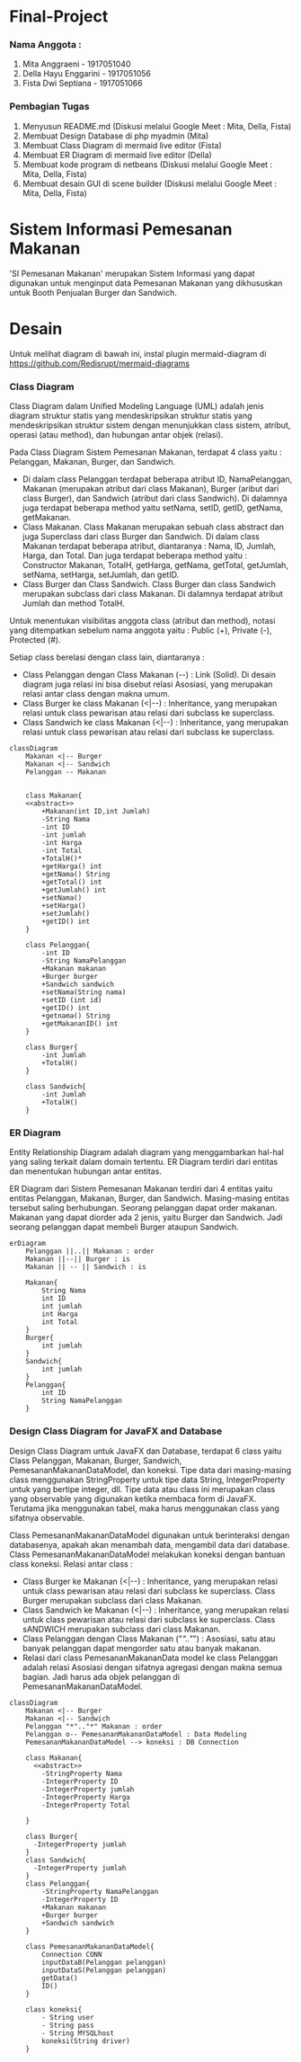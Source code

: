 # Final-Project
### Nama Anggota :
1. Mita Anggraeni - 1917051040
2. Della Hayu Enggarini - 1917051056
3. Fista Dwi Septiana - 1917051066


### Pembagian Tugas
1. Menyusun README.md (Diskusi melalui Google Meet : Mita, Della, Fista)
2. Membuat Design Database di php myadmin (Mita)
3. Membuat Class Diagram di mermaid live editor (Fista)
4. Membuat ER Diagram di mermaid live editor (Della)
5. Membuat kode program di netbeans (Diskusi melalui Google Meet : Mita, Della, Fista)
6. Membuat desain GUI di scene builder (Diskusi melalui Google Meet : Mita, Della, Fista)


# Sistem Informasi Pemesanan Makanan
'SI Pemesanan Makanan' merupakan Sistem Informasi yang dapat digunakan untuk menginput data Pemesanan Makanan yang dikhususkan untuk Booth Penjualan Burger dan Sandwich.

# Desain
Untuk melihat diagram di bawah ini, instal plugin mermaid-diagram di https://github.com/Redisrupt/mermaid-diagrams

### Class Diagram
Class Diagram dalam Unified Modeling Language (UML) adalah jenis diagram struktur statis yang mendeskripsikan struktur statis yang mendeskripsikan struktur sistem dengan menunjukkan class sistem, atribut, operasi (atau method), dan hubungan antar objek (relasi).

Pada Class Diagram Sistem Pemesanan Makanan, terdapat 4 class yaitu : Pelanggan, Makanan, Burger, dan Sandwich.
- Di dalam class Pelanggan terdapat beberapa atribut ID, NamaPelanggan, Makanan (merupakan atribut dari class Makanan), Burger (aribut dari class Burger), dan Sandwich (atribut dari class Sandwich). Di dalamnya juga terdapat beberapa method yaitu setNama, setID, getID, getNama, getMakanan.
- Class Makanan. Class Makanan merupakan sebuah class abstract dan juga Superclass dari class Burger dan Sandwich. Di dalam class Makanan terdapat beberapa atribut, diantaranya : Nama, ID, Jumlah, Harga, dan Total. Dan juga terdapat beberapa method yaitu : Constructor Makanan, TotalH, getHarga, getNama, getTotal, getJumlah, setNama, setHarga, setJumlah, dan getID.
- Class Burger dan Class Sandwich. Class Burger dan class Sandwich merupakan subclass dari class Makanan. Di dalamnya terdapat atribut Jumlah dan method TotalH.

Untuk menentukan visibilitas anggota class (atribut dan method), notasi yang ditempatkan sebelum nama anggota yaitu :
Public (+), Private (-), Protected (#).

Setiap class berelasi dengan class lain, diantaranya :
- Class Pelanggan dengan Class Makanan (--) : Link (Solid). Di desain diagram juga relasi ini bisa disebut relasi Asosiasi, yang merupakan relasi antar class dengan makna umum.
- Class Burger ke class Makanan (<|--) : Inheritance, yang merupakan relasi untuk class pewarisan atau relasi dari subclass ke superclass.
- Class Sandwich ke class Makanan (<|--) :  Inheritance, yang merupakan relasi untuk class pewarisan atau relasi dari subclass ke superclass.


```mermaid
classDiagram
    Makanan <|-- Burger
    Makanan <|-- Sandwich
    Pelanggan -- Makanan
    

    class Makanan{
    <<abstract>>
        +Makanan(int ID,int Jumlah)
        -String Nama
        -int ID
        -int jumlah
        -int Harga
        -int Total
        +TotalH()*
        +getHarga() int
        +getNama() String
        +getTotal() int
        +getJumlah() int
        +setNama()
        +setHarga()
        +setJumlah()
        +getID() int
    }
    
    class Pelanggan{
        -int ID
        -String NamaPelanggan
        +Makanan makanan
        +Burger burger
        +Sandwich sandwich
        +setNama(String nama)
        +setID (int id) 
        +getID() int
        +getnama() String
        +getMakananID() int
    }

    class Burger{
        -int Jumlah
        +TotalH()
    }

    class Sandwich{
        -int Jumlah
        +TotalH()
    }
 ```   


### ER Diagram
Entity Relationship Diagram adalah diagram yang menggambarkan hal-hal yang saling terkait dalam domain tertentu. ER Diagram terdiri dari entitas dan menentukan hubungan antar entitas.

ER Diagram dari Sistem Pemesanan Makanan terdiri dari 4 entitas yaitu entitas Pelanggan, Makanan, Burger, dan Sandwich. Masing-masing entitas tersebut saling berhubungan. Seorang pelanggan dapat order makanan. Makanan yang dapat diorder ada 2 jenis, yaitu Burger dan Sandwich. Jadi seorang pelanggan dapat membeli Burger ataupun Sandwich.


```mermaid
erDiagram
    Pelanggan ||..|| Makanan : order
    Makanan ||--|| Burger : is
    Makanan || -- || Sandwich : is

    Makanan{
        String Nama
        int ID
        int jumlah
        int Harga
        int Total
    }
    Burger{
        int jumlah
    }
    Sandwich{
        int jumlah
    }
    Pelanggan{
        int ID
        String NamaPelanggan
    }
```

### Design Class Diagram for JavaFX and Database
Design Class Diagram untuk JavaFX dan Database, terdapat 6 class yaitu Class Pelanggan, Makanan, Burger, Sandwich, PemesananMakananDataModel, dan koneksi. 
Tipe data dari masing-masing class menggunakan StringProperty untuk tipe data String, IntegerProperty untuk yang bertipe integer, dll. Tipe data atau class ini merupakan class yang observable yang digunakan ketika membaca form di JavaFX. Terutama jika menggunakan tabel, maka harus menggunakan class yang sifatnya observable. 

Class PemesananMakananDataModel digunakan untuk berinteraksi dengan databasenya, apakah akan menambah data, mengambil data dari database. Class PemesananMakananDataModel melakukan koneksi dengan bantuan class koneksi.
Relasi antar class :
- Class Burger ke Makanan (<|--) : Inheritance, yang merupakan relasi untuk class pewarisan atau relasi dari subclass ke superclass. Class Burger merupakan subclass dari class Makanan.
- Class Sandwich ke Makanan (<|--) : Inheritance, yang merupakan relasi untuk class pewarisan atau relasi dari subclass ke superclass. Class sANDWICH merupakan subclass dari class Makanan.
- Class Pelanggan dengan Class Makanan ("*".."*") : Asosiasi, satu atau banyak pelanggan dapat mengorder satu atau banyak makanan.
- Relasi dari class PemesananMakananData model ke class Pelanggan adalah relasi Asosiasi dengan sifatnya agregasi dengan makna semua bagian. Jadi harus ada objek pelanggan di PemesananMakananDataModel.

```mermaid
classDiagram
    Makanan <|-- Burger
    Makanan <|-- Sandwich
    Pelanggan "*".."*" Makanan : order
    Pelanggan o-- PemesananMakananDataModel : Data Modeling
    PemesananMakananDataModel --> koneksi : DB Connection

    class Makanan{
      <<abstract>>
        -StringProperty Nama
        -IntegerProperty ID
        -IntegerProperty jumlah
        -IntegerProperty Harga
        -IntegerProperty Total
        
    }
    
    class Burger{
      -IntegerProperty jumlah
    }
    class Sandwich{
      -IntegerProperty jumlah
    }
    class Pelanggan{
        -StringProperty NamaPelanggan
        -IntegerProperty ID
        +Makanan makanan
        +Burger burger
        +Sandwich sandwich
    }

    class PemesananMakananDataModel{
        Connection CONN
        inputDataB(Pelanggan pelanggan)
        inputDataS(Pelanggan pelanggan)
        getData()
        ID()
    }

    class koneksi{
        - String user
        - String pass
        - String MYSQLhost
        koneksi(String driver)
    }
```
